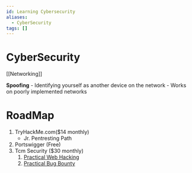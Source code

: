 ```yaml
---
id: Learning Cybersecurity
aliases:
  - CyberSecurity
tags: []
---
```

# CyberSecurity

[[Networking]]

**Spoofing** - Identifying yourself as another device on the network
    - Works on poorly implemented networks
# RoadMap
1. TryHackMe.com($14 monthly)
	- Jr. Pentresting Path
2. Portswigger (Free)
3. Tcm Security ($30 monthly)
	1. [Practical Web Hacking](https://academy.tcm-sec.com/p/practical-web-hacking)
	2. [Practical Bug Bounty](https://academy.tcm-sec.com/p/practical-bug-bounty)
